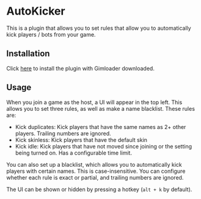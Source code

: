 # AutoKicker

This is a plugin that allows you to set rules that allow you to automatically kick players / bots from your game.

## Installation

Click [here](https://thelazysquid.github.io/Gimloader/install/?installUrl=https://raw.githubusercontent.com/TheLazySquid/Gimloader/main/plugins/AutoKicker/build/AutoKicker.js) to install the plugin with Gimloader downloaded.

## Usage

When you join a game as the host, a UI will appear in the top left. This allows you to set three rules, as well as make a name blacklist. These rules are:

- Kick duplicates: Kick players that have the same names as 2+ other players. Trailing numbers are ignored.
- Kick skinless: Kick players that have the default skin
- Kick idle: Kick players that have not moved since joining or the setting being turned on. Has a configurable time limit.

You can also set up a blacklist, which allows you to automatically kick players with certain names. This is case-insensitive. You can configure whether each rule is exact or partial, and trailing numbers are ignored.

The UI can be shown or hidden by pressing a hotkey (`alt + k` by default).